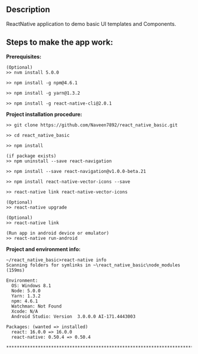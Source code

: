 ## Description

ReactNative application to demo basic UI templates and Components.

## Steps to make the app work:

**Prerequisites:**

```Command Prompt
(Optional) 
>> nvm install 5.0.0

>> npm install -g npm@4.6.1

>> npm install -g yarn@1.3.2

>> npm install -g react-native-cli@2.0.1
```

**Project installation procedure:**

```Command Prompt
>> git clone https://github.com/Naveen7892/react_native_basic.git

>> cd react_native_basic

>> npm install 

(if package exists)
>> npm uninstall --save react-navigation

>> npm install --save react-navigation@v1.0.0-beta.21

>> npm install react-native-vector-icons --save

>> react-native link react-native-vector-icons

(Optional)
>> react-native upgrade

(Optional)
>> react-native link

(Run app in android device or emulator)
>> react-native run-android
```

**Project and environment info:**

```Command Prompt
~/react_native_basic>react-native info
Scanning folders for symlinks in ~\react_native_basic\node_modules (159ms)

Environment:
  OS: Windows 8.1
  Node: 5.0.0
  Yarn: 1.3.2
  npm: 4.6.1
  Watchman: Not Found
  Xcode: N/A
  Android Studio: Version  3.0.0.0 AI-171.4443003

Packages: (wanted => installed)
  react: 16.0.0 => 16.0.0
  react-native: 0.50.4 => 0.50.4

******************************************************************************************************